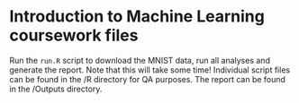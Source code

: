 # Introduction to Machine Learning coursework files

Run the `run.R` script to download the MNIST data, run all analyses and generate the report. Note that this will take some time! Individual script files can be found in the /R directory for QA purposes. The report can be found in the /Outputs directory.
